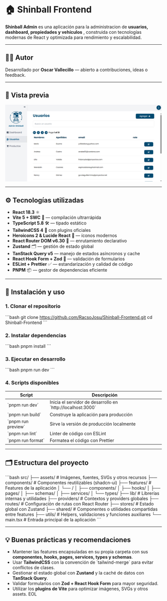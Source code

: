 # 🏠 Shinball Frontend

**Shinball Admin** es una aplicación para la administracion de **usuarios, dashboard, propiedades y vehículos** , construida con tecnologías modernas de React y optimizada para rendimiento y escalabilidad.

---

## 🧑‍💻 Autor

Desarrollado por **Oscar Vallecillo** — abierto a contribuciones, ideas o feedback.

---

## 📸 Vista previa

![Interfaz de Shinball](/public/interface.png)

---

## ⚙️ Tecnologías utilizadas

- **React 18.3** ⚛️
- **Vite 5 + SWC** 🚀 — compilación ultrarrápida
- **TypeScript 5.8** 🛠 — tipado estático
- **TailwindCSS 4** 💨 con plugins oficiales
- **Heroicons 2 & Lucide React** 🎨 — íconos modernos
- **React Router DOM v6.30** 🧭 — enrutamiento declarativo
- **Zustand** 🗂 — gestión de estado global
- **TanStack Query v5** — manejo de estados asíncronos y cache
- **React Hook Form + Zod** 📝 — validación de formularios
- **ESLint + Prettier** ✅ — estandarización y calidad de código
- **PNPM** 📦 — gestor de dependencias eficiente

---

## 🚀 Instalación y uso

### 1. Clonar el repositorio

\`\`\`bash
git clone https://github.com/RacsoJosu/Shinball-Frontend.git
cd Shinball-Frontend
\`\`\`

### 2. Instalar dependencias

\`\`\`bash
pnpm install
\`\`\`

### 3. Ejecutar en desarrollo

\`\`\`bash
pnpm run dev
\`\`\`

### 4. Scripts disponibles

| Script               | Descripción                                                   |
| -------------------- | ------------------------------------------------------------- |
| \`pnpm run dev\`     | Inicia el servidor de desarrollo en \`http://localhost:3000\` |
| \`pnpm run build\`   | Construye la aplicación para producción                       |
| \`pnpm run preview\` | Sirve la versión de producción localmente                     |
| \`pnpm run lint\`    | Linter de código con ESLint                                   |
| \`pnpm run format\`  | Formatea el código con Prettier                               |

---

## 🗂 Estructura del proyecto

\`\`\`bash
src/
├── assets/ # Imágenes, fuentes, SVGs y otros recursos
├── components/ # Componentes reutilizables (shadcn-ui)
├── features/ # Features de la aplicación
│ └── <feature>/
│ ├── components/
│ ├── hooks/
│ ├── pages/
│ ├── schemas/
│ ├── services/
│ └── types/
├── lib/ # Librerías internas y utilidades
├── providers/ # Contextos y providers globales
├── routes/ # Configuración de rutas con React Router
├── stores/ # Estado global con Zustand
├── shared/ # Componentes o utilidades compartidas entre features
├── utils/ # Helpers, validaciones y funciones auxiliares
└── main.tsx # Entrada principal de la aplicación
\`\`\`

---

## 💡 Buenas prácticas y recomendaciones

- Mantener las features encapsuladas en su propia carpeta con sus **componentes, hooks, pages, services, types y schemas**.
- Usar **TailwindCSS** con la convención de \`tailwind-merge\` para evitar conflictos de clases.
- Gestionar el estado global con **Zustand** y la caché de datos con **TanStack Query**.
- Validar formularios con **Zod + React Hook Form** para mayor seguridad.
- Utilizar los **plugins de Vite** para optimizar imágenes, SVGs y otros assets.
  EOL
